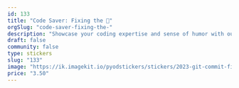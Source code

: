 ```yaml
---
id: 133
title: "Code Saver: Fixing the 💩"
orgSlug: "code-saver-fixing-the-"
description: "Showcase your coding expertise and sense of humor with our 'git commit -m \"fixed 💩\"' sticker. This witty design captures the essence of the git commit command with a touch of lightheartedness. Whether you're a seasoned programmer or just getting started, this sticker lets you proudly display your problem-solving skills while adding a playful twist. Perfect for laptops, notebooks, or any coding-related gear, it's a fun way to show off your commitment to clean code and the joy of debugging. Get ready to spread some coding humor and inspire fellow developers with this hilarious sticker!"
draft: false
community: false
type: stickers
slug: "133"
image: "https://ik.imagekit.io/pyodstickers/stickers/2023-git-commit-fixed.png"
price: "3.50"
---
```

